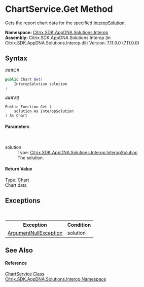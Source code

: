 # ChartService.Get Method 
 

Gets the report chart data for the specified <a href="T_Citrix_SDK_AppDNA_Solutions_Interop_InteropSolution">InteropSolution</a>.

**Namespace:**&nbsp;<a href="N_Citrix_SDK_AppDNA_Solutions_Interop">Citrix.SDK.AppDNA.Solutions.Interop</a><br />**Assembly:**&nbsp;Citrix.SDK.AppDNA.Solutions.Interop (in Citrix.SDK.AppDNA.Solutions.Interop.dll) Version: 7.11.0.0 (7.11.0.0)

## Syntax

###C#
```csharp
public Chart Get(
	InteropSolution solution
)
```

###VB
```vbnet
Public Function Get ( 
	solution As InteropSolution
) As Chart
```


#### Parameters
&nbsp;<dl><dt>solution</dt><dd>Type: <a href="T_Citrix_SDK_AppDNA_Solutions_Interop_InteropSolution">Citrix.SDK.AppDNA.Solutions.Interop.InteropSolution</a><br />The solution.</dd></dl>

#### Return Value
Type: <a href="T_Citrix_SDK_AppDNA_Solutions_Interop_Chart">Chart</a><br />Chart data

## Exceptions
&nbsp;<table><tr><th>Exception</th><th>Condition</th></tr><tr><td><a href="http://msdn2.microsoft.com/en-us/library/27426hcy" target="_blank">ArgumentNullException</a></td><td>solution</td></tr></table>

## See Also


#### Reference
<a href="T_Citrix_SDK_AppDNA_Solutions_Interop_ChartService">ChartService Class</a><br /><a href="N_Citrix_SDK_AppDNA_Solutions_Interop">Citrix.SDK.AppDNA.Solutions.Interop Namespace</a><br />